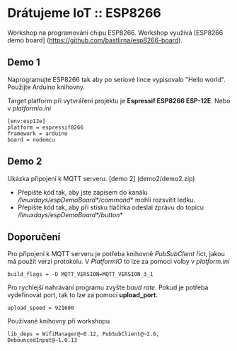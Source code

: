 # Drátujeme IoT :: ESP8266
Workshop na programování chipu ESP8266. Workshop využívá [ESP8266 demo board] (https://github.com/bastlirna/esp8266-board).

## Demo 1
Naprogramujte ESP8266 tak aby po seriové lince vypisovalo "Hello world". Použijte Arduino knihovny.

Target platform při vytvráření projektu je **Espressif ESP8266 ESP-12E**. Nebo v *platformio.ini*

	[env:esp12e]
	platform = espressif8266
	framework = arduino
	board = nodemcu

## Demo 2
Ukázka připojení k MQTT serveru. [demo 2] (demo2/demo2.zip)

* Přepište kód tak, aby jste zápisem do kanálu **/linuxdays/espDemoBoard*<serialNO>*/command** mohli rozsvítit ledku.
* Přepište kód tak, aby při stisku tlačítka odeslal zprávu do topicu **/linuxdays/espDemoBoard*<serialNO>*/button**

## Doporučení
Pro připojení k MQTT serveru je potřeba knihovně *PubSubClient* říct, jakou má použít verzi protokolu. V *PlatformIO* to lze za pomoci volby v *platform.ini* 
	
	build_flags = -D MQTT_VERSION=MQTT_VERSION_3_1
	
Pro rychlejší nahrávání programu zvyšte *baud rate*. Pokud je potřeba vydefinovat port, tak to lze za pomoci **upload_port**.

	upload_speed = 921600

Používané knihovny při workshopu
	
	lib_deps = WifiManager@~0.12, PubSubClient@~2.6, DebouncedInput@~1.0.13
